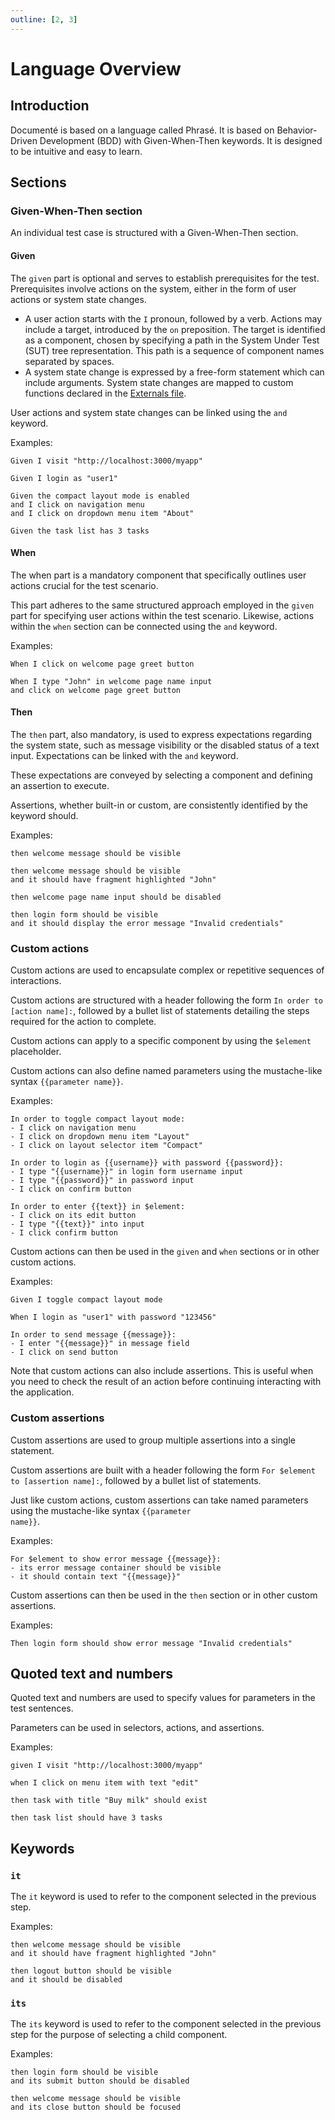 ```yaml
---
outline: [2, 3]
---
```


# Language Overview

## Introduction

Documenté is based on a language called Phrasé.
It is based on Behavior-Driven Development (BDD) with Given-When-Then keywords.
It is designed to be intuitive and easy to learn.

## Sections

### Given-When-Then section

An individual test case is structured with a Given-When-Then section.

#### Given

The `given` part is optional and serves to establish prerequisites for the test.
Prerequisites involve actions on the system, either in the form of user actions or system state changes.

- A user action starts with the `I` pronoun, followed by a verb. Actions may include a target, introduced by the `on` preposition.
The target is identified as a component, chosen by specifying a path in the System Under Test (SUT) tree representation. This path is a sequence of component names separated by spaces.
- A system state change is expressed by a free-form statement which can include arguments. System state changes are mapped to custom functions declared in the [Externals file](/externals-file).

User actions and system state changes can be linked using the `and` keyword.

Examples:

```
Given I visit "http://localhost:3000/myapp"

Given I login as "user1"

Given the compact layout mode is enabled
and I click on navigation menu
and I click on dropdown menu item "About"

Given the task list has 3 tasks
```

#### When

The when part is a mandatory component that specifically outlines user actions crucial for the test scenario.

This part adheres to the same structured approach employed in the `given` part for specifying user actions within the test scenario.
Likewise, actions within the `when` section can be connected using the `and` keyword.

Examples:

```
When I click on welcome page greet button

When I type "John" in welcome page name input
and click on welcome page greet button
```

#### Then

The `then` part, also mandatory, is used to express expectations regarding the system state, such as message visibility or the disabled status of a text input. Expectations can be linked with the `and` keyword.

These expectations are conveyed by selecting a component and defining an assertion to execute.

Assertions, whether built-in or custom, are consistently identified by the keyword should.

Examples:

```
then welcome message should be visible

then welcome message should be visible
and it should have fragment highlighted "John"

then welcome page name input should be disabled

then login form should be visible
and it should display the error message "Invalid credentials"
```

### Custom actions

Custom actions are used to encapsulate complex or repetitive sequences of interactions.

Custom actions are structured with a header following the form `In order to [action name]:`,
followed by a bullet list of statements detailing the steps required for the action to complete.

Custom actions can apply to a specific component by using the `$element` placeholder.

Custom actions can also define named parameters using the mustache-like syntax <code v-pre>{{parameter name}}</code>.

Examples:

```
In order to toggle compact layout mode:
- I click on navigation menu
- I click on dropdown menu item "Layout"
- I click on layout selector item "Compact"

In order to login as {{username}} with password {{password}}:
- I type "{{username}}" in login form username input
- I type "{{password}}" in password input
- I click on confirm button

In order to enter {{text}} in $element:
- I click on its edit button
- I type "{{text}}" into input
- I click confirm button
```

Custom actions can then be used in the `given` and `when` sections or in other custom actions.

Examples:

```
Given I toggle compact layout mode

When I login as "user1" with password "123456"

In order to send message {{message}}:
- I enter "{{message}}" in message field
- I click on send button
```

Note that custom actions can also include assertions. This is useful when you need to check the result of an action before continuing interacting with the application.

### Custom assertions

Custom assertions are used to group multiple assertions into a single statement.

Custom assertions are built with a header following the form `For $element to [assertion name]:`, followed by a bullet list of statements.

Just like custom actions, custom assertions can take named parameters using the mustache-like syntax <code v-pre>{{parameter name}}</code>.

Examples:

```
For $element to show error message {{message}}:
- its error message container should be visible
- it should contain text "{{message}}"
```

Custom assertions can then be used in the `then` section or in other custom assertions.

Examples:

```
Then login form should show error message "Invalid credentials"
```

## Quoted text and numbers

Quoted text and numbers are used to specify values for parameters in the test sentences.

Parameters can be used in selectors, actions, and assertions.

Examples:

```
given I visit "http://localhost:3000/myapp"

when I click on menu item with text "edit"

then task with title "Buy milk" should exist

then task list should have 3 tasks
```

## Keywords

### `it`

The `it` keyword is used to refer to the component selected in the previous step.

Examples:

```
then welcome message should be visible
and it should have fragment highlighted "John"

then logout button should be visible
and it should be disabled
```

### `its`

The `its` keyword is used to refer to the component selected in the previous step for the purpose of selecting a child component.

Examples:

```
then login form should be visible
and its submit button should be disabled

then welcome message should be visible
and its close button should be focused
```
